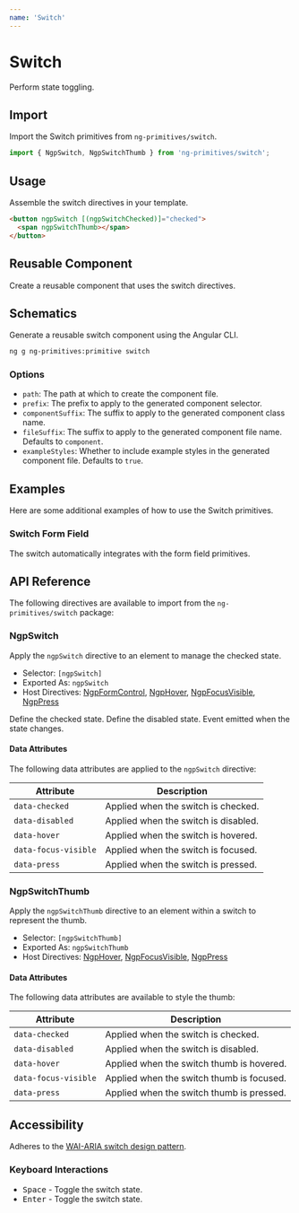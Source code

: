 ```yaml
---
name: 'Switch'
---
```


# Switch

Perform state toggling.

<docs-example name="switch"></docs-example>

## Import

Import the Switch primitives from `ng-primitives/switch`.

```ts
import { NgpSwitch, NgpSwitchThumb } from 'ng-primitives/switch';
```

## Usage

Assemble the switch directives in your template.

```html
<button ngpSwitch [(ngpSwitchChecked)]="checked">
  <span ngpSwitchThumb></span>
</button>
```

## Reusable Component

Create a reusable component that uses the switch directives.

<docs-snippet name="switch"></docs-snippet>

## Schematics

Generate a reusable switch component using the Angular CLI.

```bash npm
ng g ng-primitives:primitive switch
```

### Options

- `path`: The path at which to create the component file.
- `prefix`: The prefix to apply to the generated component selector.
- `componentSuffix`: The suffix to apply to the generated component class name.
- `fileSuffix`: The suffix to apply to the generated component file name. Defaults to `component`.
- `exampleStyles`: Whether to include example styles in the generated component file. Defaults to `true`.

## Examples

Here are some additional examples of how to use the Switch primitives.

### Switch Form Field

The switch automatically integrates with the form field primitives.

<docs-example name="switch-form-field"></docs-example>

## API Reference

The following directives are available to import from the `ng-primitives/switch` package:

### NgpSwitch

Apply the `ngpSwitch` directive to an element to manage the checked state.

- Selector: `[ngpSwitch]`
- Exported As: `ngpSwitch`
- Host Directives: [NgpFormControl](/primitives/form-field), [NgpHover](/interactions/hover), [NgpFocusVisible](/interactions/focus-visible), [NgpPress](/interactions/press)

<response-field name="ngpSwitchChecked" type="boolean" default="false">
  Define the checked state.
</response-field>

<response-field name="ngpSwitchDisabled" type="boolean" default="false">
  Define the disabled state.
</response-field>

<response-field name="ngpSwitchCheckedChange" type="boolean">
  Event emitted when the state changes.
</response-field>

#### Data Attributes

The following data attributes are applied to the `ngpSwitch` directive:

| Attribute            | Description                          |
| -------------------- | ------------------------------------ |
| `data-checked`       | Applied when the switch is checked.  |
| `data-disabled`      | Applied when the switch is disabled. |
| `data-hover`         | Applied when the switch is hovered.  |
| `data-focus-visible` | Applied when the switch is focused.  |
| `data-press`         | Applied when the switch is pressed.  |

### NgpSwitchThumb

Apply the `ngpSwitchThumb` directive to an element within a switch to represent the thumb.

- Selector: `[ngpSwitchThumb]`
- Exported As: `ngpSwitchThumb`
- Host Directives: [NgpHover](/interactions/hover), [NgpFocusVisible](/interactions/focus-visible), [NgpPress](/interactions/press)

#### Data Attributes

The following data attributes are available to style the thumb:

| Attribute            | Description                               |
| -------------------- | ----------------------------------------- |
| `data-checked`       | Applied when the switch is checked.       |
| `data-disabled`      | Applied when the switch is disabled.      |
| `data-hover`         | Applied when the switch thumb is hovered. |
| `data-focus-visible` | Applied when the switch thumb is focused. |
| `data-press`         | Applied when the switch thumb is pressed. |

## Accessibility

Adheres to the [WAI-ARIA switch design pattern](https://www.w3.org/WAI/ARIA/apg/patterns/switch/).

### Keyboard Interactions

- <kbd>Space</kbd> - Toggle the switch state.
- <kbd>Enter</kbd> - Toggle the switch state.
